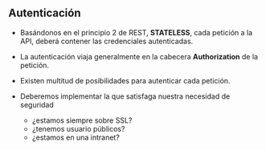 ## Autenticación

* Basándonos en el principio 2 de REST, **STATELESS**, cada petición a la API, deberá contener las credenciales autenticadas.

* La autenticación viaja generalmente en la cabecera **Authorization** de la petición.

* Existen multitud de posibilidades para autenticar cada petición.
* Deberemos implementar la que satisfaga nuestra necesidad de seguridad
    * ¿estamos siempre sobre SSL?
    * ¿tenemos usuario públicos?
    * ¿estamos en una intranet?